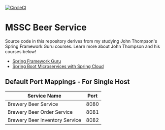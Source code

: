 [![CircleCI](https://circleci.com/gh/josDugan/SFG-Pet-Clinic.svg?style=svg)](https://circleci.com/gh/josDugan/SFG-Pet-Clinic)

# MSSC Beer Service
Source code in this repository derives from my studying 
John Thompson's Spring Framework Guru courses.
Learn more about John Thompson and his courses below!
- [Spring Framework Guru](https://springframework.guru/)
- [Spring Boot Microservices with Spring Cloud](https://www.udemy.com/course/spring-boot-microservices-with-spring-cloud-beginner-to-guru/?couponCode=SFG_BLOGMM)

## Default Port Mappings - For Single Host
| Service Name | Port |
| --- | ---|
| Brewery Beer Service | 8080 |
| Brewery Beer Order Service | 8081 |
| Brewery Beer Inventory Service | 8082 |
